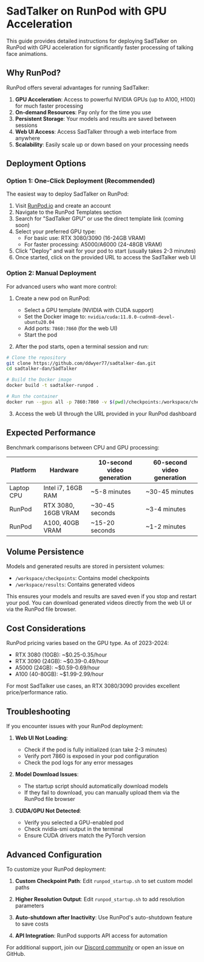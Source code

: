 # SadTalker on RunPod with GPU Acceleration

This guide provides detailed instructions for deploying SadTalker on RunPod with GPU acceleration for significantly faster processing of talking face animations.

## Why RunPod?

RunPod offers several advantages for running SadTalker:

1. **GPU Acceleration**: Access to powerful NVIDIA GPUs (up to A100, H100) for much faster processing
2. **On-demand Resources**: Pay only for the time you use
3. **Persistent Storage**: Your models and results are saved between sessions
4. **Web UI Access**: Access SadTalker through a web interface from anywhere
5. **Scalability**: Easily scale up or down based on your processing needs

## Deployment Options

### Option 1: One-Click Deployment (Recommended)

The easiest way to deploy SadTalker on RunPod:

1. Visit [RunPod.io](https://runpod.io) and create an account
2. Navigate to the RunPod Templates section
3. Search for "SadTalker GPU" or use the direct template link (coming soon)
4. Select your preferred GPU type:
   - For basic use: RTX 3080/3090 (16-24GB VRAM)
   - For faster processing: A5000/A6000 (24-48GB VRAM)
5. Click "Deploy" and wait for your pod to start (usually takes 2-3 minutes)
6. Once started, click on the provided URL to access the SadTalker web UI

### Option 2: Manual Deployment

For advanced users who want more control:

1. Create a new pod on RunPod:
   - Select a GPU template (NVIDIA with CUDA support)
   - Set the Docker image to: `nvidia/cuda:11.8.0-cudnn8-devel-ubuntu20.04`
   - Add ports: `7860:7860` (for the web UI)
   - Start the pod

2. After the pod starts, open a terminal session and run:

```bash
# Clone the repository
git clone https://github.com/ddwyer77/sadtalker-dan.git
cd sadtalker-dan/SadTalker

# Build the Docker image
docker build -t sadtalker-runpod .

# Run the container
docker run --gpus all -p 7860:7860 -v $(pwd)/checkpoints:/workspace/checkpoints -v $(pwd)/results:/workspace/results sadtalker-runpod
```

3. Access the web UI through the URL provided in your RunPod dashboard

## Expected Performance

Benchmark comparisons between CPU and GPU processing:

| Platform | Hardware | 10-second video generation | 60-second video generation |
|----------|----------|----------------------------|---------------------------|
| Laptop CPU | Intel i7, 16GB RAM | ~5-8 minutes | ~30-45 minutes |
| RunPod | RTX 3080, 16GB VRAM | ~30-45 seconds | ~3-4 minutes |
| RunPod | A100, 40GB VRAM | ~15-20 seconds | ~1-2 minutes |

## Volume Persistence

Models and generated results are stored in persistent volumes:

- `/workspace/checkpoints`: Contains model checkpoints
- `/workspace/results`: Contains generated videos

This ensures your models and results are saved even if you stop and restart your pod. You can download generated videos directly from the web UI or via the RunPod file browser.

## Cost Considerations

RunPod pricing varies based on the GPU type. As of 2023-2024:

- RTX 3080 (10GB): ~$0.25-0.35/hour
- RTX 3090 (24GB): ~$0.39-0.49/hour
- A5000 (24GB): ~$0.59-0.69/hour
- A100 (40-80GB): ~$1.99-2.99/hour

For most SadTalker use cases, an RTX 3080/3090 provides excellent price/performance ratio.

## Troubleshooting

If you encounter issues with your RunPod deployment:

1. **Web UI Not Loading**:
   - Check if the pod is fully initialized (can take 2-3 minutes)
   - Verify port 7860 is exposed in your pod configuration
   - Check the pod logs for any error messages

2. **Model Download Issues**:
   - The startup script should automatically download models
   - If they fail to download, you can manually upload them via the RunPod file browser

3. **CUDA/GPU Not Detected**:
   - Verify you selected a GPU-enabled pod
   - Check nvidia-smi output in the terminal
   - Ensure CUDA drivers match the PyTorch version

## Advanced Configuration

To customize your RunPod deployment:

1. **Custom Checkpoint Path**: 
   Edit `runpod_startup.sh` to set custom model paths

2. **Higher Resolution Output**:
   Edit `runpod_startup.sh` to add resolution parameters 

3. **Auto-shutdown after Inactivity**:
   Use RunPod's auto-shutdown feature to save costs

4. **API Integration**:
   RunPod supports API access for automation

For additional support, join our [Discord community](https://discord.gg/rrayYqZ4tf) or open an issue on GitHub. 